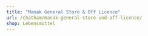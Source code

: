 ```yaml
---
title: "Manak General Store & Off Licence"
url: /chatham/manak-general-store-und-off-licence/
shop: Lebensmittel
---
```

